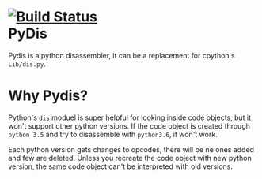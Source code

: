 
[![Build Status](https://travis-ci.com/gsb-eng/pydis.svg?branch=master)](https://travis-ci.com/gsb-eng/pydis)
<br />
PyDis
=========

Pydis is a python disassembler, it can be a replacement for cpython's 
`Lib/dis.py`.

Why Pydis?
==========

Python's `dis` moduel is super helpful for looking inside code objects, but it
won't support other python versions. If the code object is created through
`python 3.5` and try to disassemble with `python3.6`, it won't work.

Each python version gets changes to opcodes, there will be ne ones added and few
are deleted. Unless you recreate the code object with new python version, the
same code object can't be interpreted with old versions.
